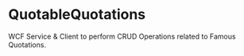 # QuotableQuotations
WCF Service &amp; Client to perform CRUD Operations related to Famous Quotations.
